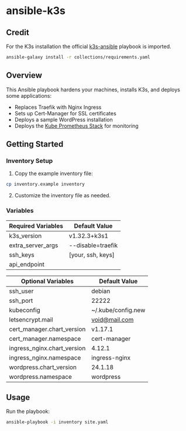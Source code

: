 # ansible-k3s

## Credit
For the K3s installation the official [k3s-ansible](https://github.com/k3s-io/k3s-ansible) playbook is imported.

```bash
ansible-galaxy install -r collections/requirements.yaml
```

## Overview
This Ansible playbook hardens your machines, installs K3s, and deploys some applications:
- Replaces Traefik with Nginx Ingress
- Sets up Cert-Manager for SSL certificates
- Deploys a sample WordPress installation
- Deploys the [Kube Prometheus Stack](https://github.com/prometheus-community/helm-charts/tree/main/charts/kube-prometheus-stack) for monitoring

## Getting Started

### Inventory Setup
1. Copy the example inventory file:
```bash
cp inventory.example inventory
```
2. Customize the inventory file as needed.

### Variables

| **Required Variables**            | **Default Value**      |
|-----------------------------------|------------------------|
| k3s_version                       | v1.32.3+k3s1           |
| extra_server_args                 | --disable=traefik      |
| ssh_keys                          | [your, ssh, keys]      |
| api_endpoint                      | <Server IP>            |

| **Optional Variables**            | **Default Value**      |
|-----------------------------------|------------------------|
| ssh_user                          | debian                 |
| ssh_port                          | 22222                  |
| kubeconfig                        | ~/.kube/config.new     |
| letsencrypt.mail                  | void@mail.com          |
| cert_manager.chart_version        | v1.17.1                |
| cert_manager.namespace            | cert-manager           |
| ingress_nginx.chart_version       | 4.12.1                 |
| ingress_nginx.namespace           | ingress-nginx          |
| wordpress.chart_version           | 24.1.18                |
| wordpress.namespace               | wordpress              |

## Usage
Run the playbook:
```bash
ansible-playbook -i inventory site.yaml
```
